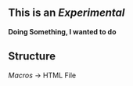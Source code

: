 ## This is an *Experimental*
**Doing Something, I wanted to do**

## Structure
*Macros* -> HTML File
